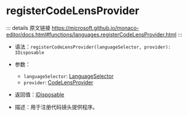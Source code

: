# registerCodeLensProvider
        
::: details 原文链接
https://microsoft.github.io/monaco-editor/docs.html#functions/languages.registerCodeLensProvider.html
:::

- 语法：`registerCodeLensProvider(languageSelector, provider): IDisposable`

- 参数：
  - `languageSelector`: [LanguageSelector](/api/languages/LanguageSelector.md)
  - `provider`: [CodeLensProvider](/api/languages/CodeLensProvider.md)

- 返回值：[IDisposable](/api/IDisposable.md)

- 描述：用于注册代码镜头提供程序。
